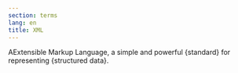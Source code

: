 ```yaml
---
section: terms
lang: en
title: XML
---
```


AExtensible Markup Language, a simple and powerful {standard} for representing {structured data}.